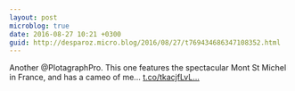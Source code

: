 ```yaml
---
layout: post
microblog: true
date: 2016-08-27 10:21 +0300
guid: http://desparoz.micro.blog/2016/08/27/t769434686347108352.html
---
```

Another @PlotagraphPro. This one features the spectacular Mont St Michel in France, and has a cameo of me… [t.co/tkacjfLvL...](https://t.co/tkacjfLvLf)

